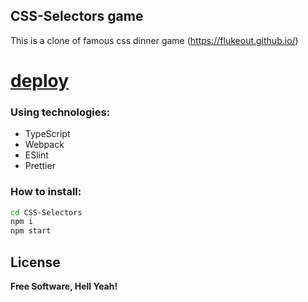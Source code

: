 ## CSS-Selectors game 

This is a clone of famous css dinner game (https://flukeout.github.io/)

# [deploy](https://dstrizhakov.github.io/CSS-Selectors/index.html)

### Using technologies:

- TypeScript
- Webpack
- ESlint
- Prettier

### How to install:

```sh
cd CSS-Selectors
npm i
npm start
```

## License

**Free Software, Hell Yeah!**

